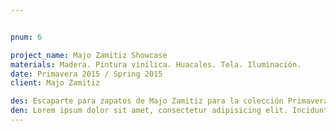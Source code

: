```yaml
---


pnum: 6

project_name: Majo Zamitiz Showcase
materials: Madera. Pintura vinílica. Huacales. Tela. Iluminación.
date: Primavera 2015 / Spring 2015
client: Majo Zamitiz

des: Escaparte para zapatos de Majo Zamitiz para la colección Primavera – Verano 2015. Se elaboró una maqueta y diseño de escaparate.
den: Lorem ipsum dolor sit amet, consectetur adipisicing elit. Incidunt, iusto molestiae possimus sint dignissimos! Laudantium, dolore, vel, sint, labore optio perferendis illo dolorum similique soluta eum cupiditate assumenda consequatur maiores.
---
```


